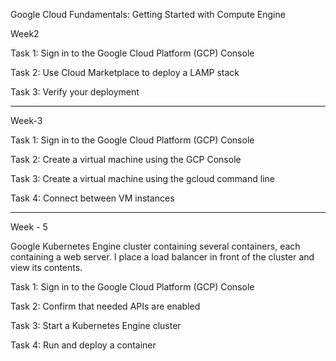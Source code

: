 Google Cloud Fundamentals: Getting Started with Compute Engine

Week2

Task 1: Sign in to the Google Cloud Platform (GCP) Console

Task 2: Use Cloud Marketplace to deploy a LAMP stack

Task 3: Verify your deployment

-----------------------------------------------------------------------------------------------------------------------------------------------------------------------------------------

Week-3

Task 1: Sign in to the Google Cloud Platform (GCP) Console

Task 2: Create a virtual machine using the GCP Console

Task 3: Create a virtual machine using the gcloud command line

Task 4: Connect between VM instances

--------------------------------------------------------------------------------------------------------------------------------------------------------------------------------------

Week - 5

Google Kubernetes Engine cluster containing several containers, each containing a web server. I place a load balancer in front of the cluster and view its contents.

Task 1: Sign in to the Google Cloud Platform (GCP) Console

Task 2: Confirm that needed APIs are enabled

Task 3: Start a Kubernetes Engine cluster

Task 4: Run and deploy a container
